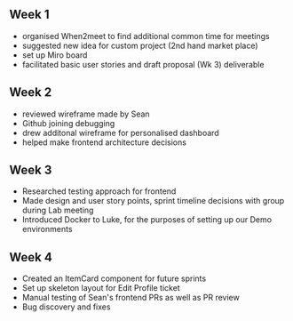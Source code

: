 ## Week 1
- organised When2meet to find additional common time for meetings
- suggested new idea for custom project (2nd hand market place)
- set up Miro board
- facilitated basic user stories and draft proposal (Wk 3) deliverable

## Week 2
- reviewed wireframe made by Sean
- Github joining debugging
- drew additonal wireframe for personalised dashboard
- helped make frontend architecture decisions

## Week 3
- Researched testing approach for frontend
- Made design and user story points, sprint timeline decisions with group during Lab meeting
- Introduced Docker to Luke, for the purposes of setting up our Demo environments

## Week 4
- Created an ItemCard component for future sprints
- Set up skeleton layout for Edit Profile ticket
- Manual testing of Sean's frontend PRs as well as PR review
- Bug discovery and fixes
